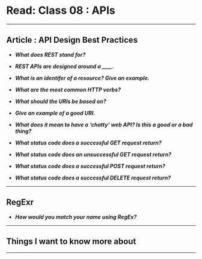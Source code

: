 # Read: Class 08 :  APIs

- - - 

## Article : API Design Best Practices
   
* ***What does REST stand for?***   
    
* ***REST APIs are designed around a ____.*** 
     
* ***What is an identifer of a resource? Give an example.***    
   
* ***What are the most common HTTP verbs?***    
   
* ***What should the URIs be based on?*** 
      
* ***Give an example of a good URI.***     
  
* ***What does it mean to have a ‘chatty’ web API? Is this a good or a bad thing?***       

* ***What status code does a successful GET request return?***   
    
* ***What status code does an unsuccessful GET request return?***    
   
* ***What status code does a successful POST request return?*** 
      
* ***What status code does a successful DELETE request return?***  
- - - 

## RegExr 
     
* ***How would you match your name using RegEx?***       

 
- - - 

## Things I want to know more about   

- - - 
